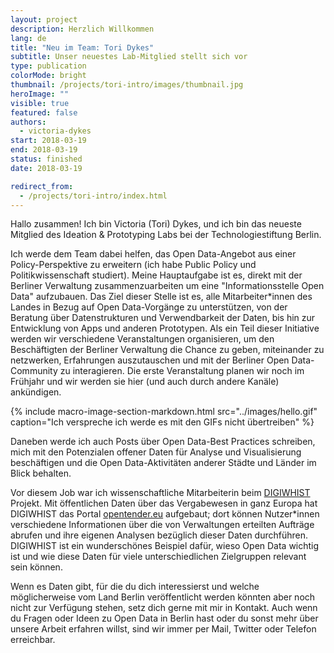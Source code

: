```yaml
---
layout: project
description: Herzlich Willkommen
lang: de
title: "Neu im Team: Tori Dykes"
subtitle: Unser neuestes Lab-Mitglied stellt sich vor
type: publication
colorMode: bright
thumbnail: /projects/tori-intro/images/thumbnail.jpg
heroImage: ""
visible: true
featured: false
authors:
  - victoria-dykes
start: 2018-03-19
end: 2018-03-19
status: finished
date: 2018-03-19

redirect_from:
  - /projects/tori-intro/index.html
---
```




Hallo zusammen! Ich bin Victoria (Tori) Dykes, und ich bin das neueste Mitglied des Ideation & Prototyping Labs bei der Technologiestiftung Berlin.

Ich werde dem Team dabei helfen, das Open Data-Angebot aus einer Policy-Perspektive zu erweitern (ich habe Public Policy und Politikwissenschaft studiert). Meine Hauptaufgabe ist es, direkt mit der Berliner Verwaltung zusammenzuarbeiten um eine "Informationsstelle Open Data" aufzubauen. Das Ziel dieser Stelle ist es, alle Mitarbeiter\*innen des Landes in Bezug auf Open Data-Vorgänge zu unterstützen, von der Beratung über Datenstrukturen und Verwendbarkeit der Daten, bis hin zur Entwicklung von Apps und anderen Prototypen. Als ein Teil dieser Initiative werden wir verschiedene Veranstaltungen organisieren, um den Beschäftigten der Berliner Verwaltung die Chance zu geben, miteinander zu netzwerken, Erfahrungen auszutauschen und mit der Berliner Open Data-Community zu interagieren. Die erste Veranstaltung planen wir noch im Frühjahr und wir werden sie hier (und auch durch andere Kanäle) ankündigen.

{% include macro-image-section-markdown.html src="../images/hello.gif" caption="Ich verspreche ich werde es mit den GIFs nicht übertreiben" %}

Daneben werde ich auch Posts über Open Data-Best Practices schreiben, mich mit den Potenzialen offener Daten für Analyse und Visualisierung beschäftigen und die Open Data-Aktivitäten anderer Städte und Länder im Blick behalten.

Vor diesem Job war ich wissenschaftliche Mitarbeiterin beim [DIGIWHIST](http://digiwhist.eu) Projekt. Mit öffentlichen Daten über das Vergabewesen in ganz Europa hat DIGIWHIST das Portal [opentender.eu](http://opentender.eu) aufgebaut; dort können Nutzer\*innen verschiedene Informationen über die von Verwaltungen erteilten Aufträge abrufen und ihre eigenen Analysen bezüglich dieser Daten durchführen. DIGIWHIST ist ein wunderschönes Beispiel dafür, wieso Open Data wichtig ist und wie diese Daten für viele unterschiedlichen Zielgruppen relevant sein können.

Wenn es Daten gibt, für die du dich interessierst und welche möglicherweise vom Land Berlin veröffentlicht werden könnten aber noch nicht zur Verfügung stehen, setz dich gerne mit mir in Kontakt. Auch wenn du Fragen oder Ideen zu Open Data in Berlin hast oder du sonst mehr über unsere Arbeit erfahren willst, sind wir immer per Mail, Twitter oder Telefon erreichbar.


